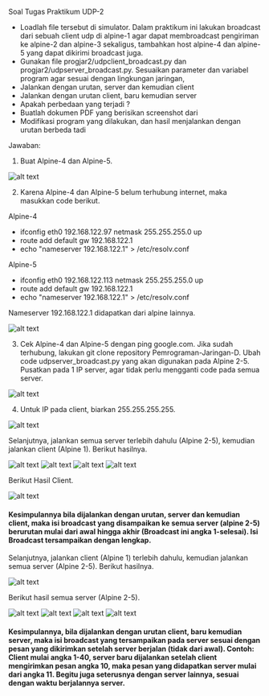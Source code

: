Soal Tugas Praktikum UDP-2
-	Loadlah file tersebut di simulator. Dalam praktikum ini lakukan broadcast dari sebuah client udp di alpine-1 agar dapat membroadcast pengiriman ke alpine-2 dan alpine-3 sekaligus, tambahkan  host alpine-4 dan alpine-5 yang dapat dikirimi broadcast juga.
-	Gunakan file progjar2/udpclient_broadcast.py dan progjar2/udpserver_broadcast.py. Sesuaikan parameter dan variabel program agar sesuai dengan lingkungan jaringan,
-	Jalankan dengan urutan, server dan kemudian client
-	Jalankan dengan urutan client, baru kemudian server 
-	Apakah perbedaan yang terjadi ?
-	Buatlah dokumen PDF yang berisikan screenshot dari 
-	Modifikasi program yang dilakukan, dan hasil menjalankan dengan urutan berbeda tadi

Jawaban:

1. Buat Alpine-4 dan Alpine-5.

![alt text](https://github.com/marsellaeve/Pemrograman_Jaringan_D/blob/master/progjar2/praktikum_udp_2/gambar_praktikum_udp_2/alpine.png)

2. Karena Alpine-4 dan Alpine-5 belum terhubung internet, maka masukkan code berikut.

Alpine-4
- ifconfig eth0 192.168.122.97 netmask 255.255.255.0 up
- route add default gw 192.168.122.1
- echo "nameserver 192.168.122.1" > /etc/resolv.conf

Alpine-5
- ifconfig eth0 192.168.122.113 netmask 255.255.255.0 up
- route add default gw 192.168.122.1
- echo "nameserver 192.168.122.1" > /etc/resolv.conf

Nameserver 192.168.122.1 didapatkan dari alpine lainnya.

![alt text](https://github.com/marsellaeve/Pemrograman_Jaringan_D/blob/master/progjar2/praktikum_udp_2/gambar_praktikum_udp_2/nameserver.png)

3. Cek Alpine-4 dan Alpine-5 dengan ping google.com. Jika sudah terhubung, lakukan git clone repository Pemrograman-Jaringan-D. Ubah code udpserver_broadcast.py yang akan digunakan pada Alpine 2-5. Pusatkan pada 1 IP server, agar tidak perlu mengganti code pada semua server.

![alt text](https://github.com/marsellaeve/Pemrograman_Jaringan_D/blob/master/progjar2/praktikum_udp_2/gambar_praktikum_udp_2/udpserver.PNG)

4. Untuk IP pada client, biarkan 255.255.255.255. 

![alt text](https://github.com/marsellaeve/Pemrograman_Jaringan_D/blob/master/progjar2/praktikum_udp_2/gambar_praktikum_udp_2/udpclient.PNG)

Selanjutnya, jalankan semua server terlebih dahulu (Alpine 2-5), kemudian jalankan client (Alpine 1). Berikut hasilnya.

![alt text](https://github.com/marsellaeve/Pemrograman_Jaringan_D/blob/master/progjar2/praktikum_udp_2/gambar_praktikum_udp_2/server_alphine2.PNG)
![alt text](https://github.com/marsellaeve/Pemrograman_Jaringan_D/blob/master/progjar2/praktikum_udp_2/gambar_praktikum_udp_2/server_alphine3.PNG)
![alt text](https://github.com/marsellaeve/Pemrograman_Jaringan_D/blob/master/progjar2/praktikum_udp_2/gambar_praktikum_udp_2/server_alphine4.PNG)
![alt text](https://github.com/marsellaeve/Pemrograman_Jaringan_D/blob/master/progjar2/praktikum_udp_2/gambar_praktikum_udp_2/server_alphine5.PNG)

Berikut Hasil Client.

![alt text](https://github.com/marsellaeve/Pemrograman_Jaringan_D/blob/master/progjar2/praktikum_udp_2/gambar_praktikum_udp_2/hasil_client.PNG)

#### Kesimpulannya bila dijalankan dengan urutan, server dan kemudian client, maka isi broadcast yang disampaikan ke semua server (alpine 2-5) berurutan mulai dari awal hingga akhir (Broadcast ini angka 1-selesai). Isi Broadcast tersampaikan dengan lengkap.

Selanjutnya, jalankan client (Alpine 1) terlebih dahulu, kemudian jalankan semua server (Alpine 2-5). Berikut hasilnya.

![alt text](https://github.com/marsellaeve/Pemrograman_Jaringan_D/blob/master/progjar2/praktikum_udp_2/gambar_praktikum_udp_2/2_hasil_client.PNG)

Berikut hasil semua server (Alpine 2-5).

![alt text](https://github.com/marsellaeve/Pemrograman_Jaringan_D/blob/master/progjar2/praktikum_udp_2/gambar_praktikum_udp_2/2_server_alphine2.PNG)
![alt text](https://github.com/marsellaeve/Pemrograman_Jaringan_D/blob/master/progjar2/praktikum_udp_2/gambar_praktikum_udp_2/2_server_alphine3.PNG)
![alt text](https://github.com/marsellaeve/Pemrograman_Jaringan_D/blob/master/progjar2/praktikum_udp_2/gambar_praktikum_udp_2/2_server_alphine4.PNG)
![alt text](https://github.com/marsellaeve/Pemrograman_Jaringan_D/blob/master/progjar2/praktikum_udp_2/gambar_praktikum_udp_2/2_server_alphine5.PNG)

#### Kesimpulannya, bila dijalankan dengan urutan client, baru kemudian server, maka isi broadcast yang tersampaikan pada server sesuai dengan pesan yang dikirimkan setelah server berjalan (tidak dari awal). Contoh: Client mulai angka 1-40, server baru dijalankan setelah client mengirimkan pesan angka 10, maka pesan yang didapatkan server mulai dari angka 11. Begitu juga seterusnya dengan server lainnya, sesuai dengan waktu berjalannya server.
